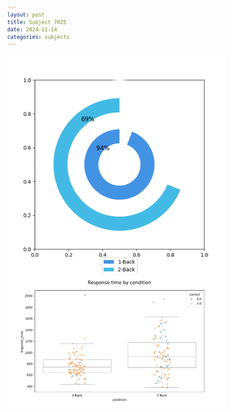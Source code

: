 ```yaml
---
layout: post
title: Subject 7025
date: 2024-11-14
categories: subjects
---
```


![](data/7025/run-8/7025_accuracy_by_condition.png)
![](data/7025/run-8/7025_response_time_by_condition.png)
